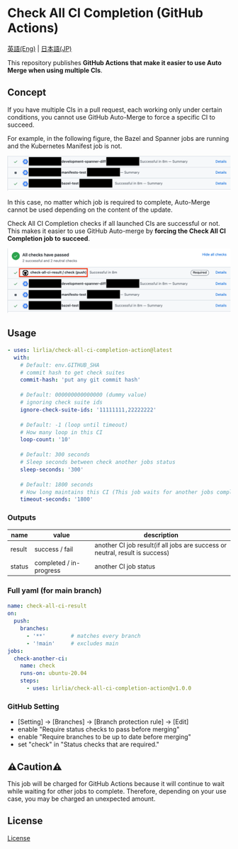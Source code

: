 # Check All CI Completion (GitHub Actions)

[英語(Eng)](./README.md) | [日本語(JP)](./README_jp.md)

This repository publishes **GitHub Actions that make it easier to use Auto Merge when using multiple CIs**.

## Concept

If you have multiple CIs in a pull request, each working only under certain conditions, you cannot use GitHub Auto-Merge to force a specific CI to succeed.

For example, in the following figure, the Bazel and Spanner jobs are running and the Kubernetes Manifest job is not. 

![multi-job](images/multi-jobs.png)

In this case, no matter which job is required to complete, Auto-Merge cannot be used depending on the content of the update.


Check All CI Completion checks if all launched CIs are successful or not. This makes it easier to use GitHub Auto-merge by **forcing the Check All CI Completion job to succeed**.

![check-job](images/check-job.png)

## Usage

```yaml
- uses: lirlia/check-all-ci-completion-action@latest
  with:
    # Default: env.GITHUB_SHA
    # commit hash to get check suites
    commit-hash: 'put any git commit hash'

    # Default: 000000000000000 (dummy value)
    # ignoring check suite ids
    ignore-check-suite-ids: '11111111,22222222'

    # Default: -1 (loop until timeout)
    # How many loop in this CI
    loop-count: '10'

    # Default: 300 seconds
    # Sleep seconds between check another jobs status
    sleep-seconds: '300'

    # Default: 1800 seconds
    # How long maintains this CI (This job waits for another jobs completion)
    timeout-seconds: '1800'
```

### Outputs

| name   | value                    | description                                                                  |
| ------ | ------------------------ | ---------------------------------------------------------------------------- |
| result | success / fail           | another CI job result(if all jobs are success or neutral, result is success) |
| status | completed / in-progress | another CI job status                                                        |

### Full yaml (for main branch)

```yaml
name: check-all-ci-result
on:
  push:
    branches:
      - '**'        # matches every branch
      - '!main'     # excludes main
jobs:
  check-another-ci:
    name: check
    runs-on: ubuntu-20.04
    steps:
      - uses: lirlia/check-all-ci-completion-action@v1.0.0
```

### GitHub Setting

- [Setting] → [Branches] → [Branch protection rule] → [Edit]
- enable "Require status checks to pass before merging"
- enable "Require branches to be up to date before merging"
- set "check" in "Status checks that are required."

## :warning:Caution:warning:

This job will be charged for GitHub Actions because it will continue to wait while waiting for other jobs to complete. Therefore, depending on your use case, you may be charged an unexpected amount.

## License

[License](./LICENSE)
